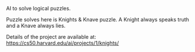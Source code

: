 AI to solve logical puzzles. 

Puzzle solves here is Knights & Knave puzzle. A Knight always speaks truth and a Knave always lies.

Details of the project are available at: https://cs50.harvard.edu/ai/projects/1/knights/
